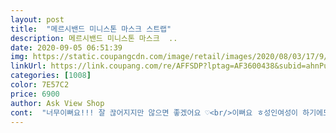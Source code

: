 ```yaml
---
layout: post 
title:  "메르시밴드 미니스톤 마스크 스트랩" 
description: 메르시밴드 미니스톤 마스크  ..
date: 2020-09-05 06:51:39 
img: https://static.coupangcdn.com/image/retail/images/2020/08/03/17/9/c3aa7608-0122-4aed-a78d-b51083e9b42f.jpg 
linkUrl: https://link.coupang.com/re/AFFSDP?lptag=AF3600438&subid=ahnPublicAsk&pageKey=1930143243&itemId=3276709229&vendorItemId=71352329666&traceid=V0-113-1e2b66f092bed01a 
categories: [1008] 
color: 7E57C2 
price: 6900 
author: Ask View Shop 
cont:  "너무이뻐요!!! 잘 끊어지지만 않으면 좋겠어요 ♡<br/>이뻐요 ㅎ성인여성이 하기에도 넘 이뿌고 길이도적당합니다 ㅎ 후회안해요 완전이뻐요 맘에들어요ㅎㅎ<br/>좋아요<br/>" 
---
```

